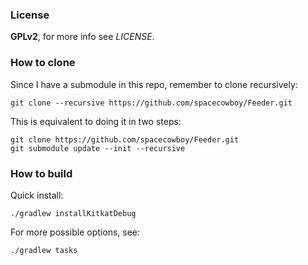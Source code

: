 ### License

**GPLv2**, for more info see *LICENSE*.

### How to clone

Since I have a submodule in this repo, remember to clone recursively:

    git clone --recursive https://github.com/spacecowboy/Feeder.git

This is equivalent to doing it in two steps:

    git clone https://github.com/spacecowboy/Feeder.git
    git submodule update --init --recursive

### How to build

Quick install:

    ./gradlew installKitkatDebug

For more possible options, see:

    ./gradlew tasks
